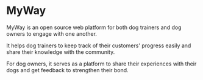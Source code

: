 # MyWay

MyWay is an open source web platform for both dog trainers and dog owners to engage with one another.

It helps dog trainers to keep track of their customers' progress easily and share their knowledge with the community.

For dog owners, it serves as a platform to share their experiences with their dogs and get feedback to strengthen their bond.
